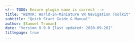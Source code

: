 ```yaml
---
<!-- TODO: Ensure plugin name is correct -->
title: "WIMVR: World-in-Miniature VR Navigation Toolkit"
subtitle: "Quick Start Guide & Manual"
author: [Samuel Truman]
date: "Version 0.9.0 [last updated: 2020-09-20]"
titlepage: true
...
```

